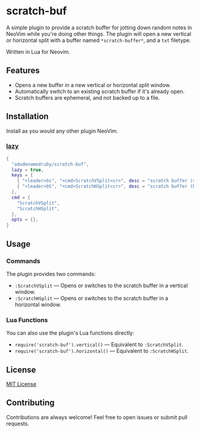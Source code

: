# scratch-buf

A simple plugin to provide a scratch buffer for jotting down random notes in NeoVim while you're doing other things. The plugin will open a new vertical or horizontal split with a buffer named `*scratch-buffer*`, and a `txt` filetype.

Written in Lua for Neovim.

## Features

- Opens a new buffer in a new vertical or horizontal split window.
- Automatically switch to an existing scratch buffer if it's already open.
- Scratch buffers are ephemeral, and not backed up to a file.

## Installation

Install as you would any other plugin NeoVim.

### [lazy](https://github.com/folke/lazy.nvim)

```lua
{
  "adudenamedruby/scratch-buf",
  lazy = true,
  keys = {
    { "<leader>bs", "<cmd>ScratchVSplit<cr>", desc = "scratch buffer (vertical)", mode = "n" },
    { "<leader>bS", "<cmd>ScratchHSplit<cr>", desc = "scratch buffer (horizontal)", mode = "n" },
  },
  cmd = {
    "ScratchVSplit",
    "ScratchHSplit",
  },
  opts = {},
}
```

## Usage

### Commands

The plugin provides two commands:

- `:ScratchVSplit` — Opens or switches to the scratch buffer in a vertical window.
- `:ScratchHSplit` — Opens or switches to the scratch buffer in a horizontal window.

### Lua Functions

You can also use the plugin's Lua functions directly:

- `require('scratch-buf').vertical()` — Equivalent to `:ScratchVSplit`.
- `require('scratch-buf').horizontal()` — Equivalent to `:ScratchHSplit`.

## License

[MIT License](LICENSE)

## Contributing

Contributions are always welcome! Feel free to open issues or submit pull requests.
